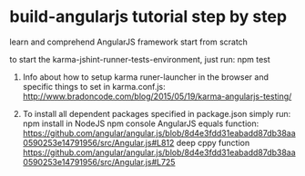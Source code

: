 # build-angularjs tutorial step by step

learn and comprehend AngularJS framework 
start from scratch

to start the karma-jshint-runner-tests-environment, just run: npm test 

1. Info about how to setup karma runer-launcher in the browser and specific things to set in karma.conf.js: http://www.bradoncode.com/blog/2015/05/19/karma-angularjs-testing/

2. To install all dependent packages specified in package.json 
simply run: npm install in NodeJS npm console
AngularJS equals function: https://github.com/angular/angular.js/blob/8d4e3fdd31eabadd87db38aa0590253e14791956/src/Angular.js#L812 
deep cppy function https://github.com/angular/angular.js/blob/8d4e3fdd31eabadd87db38aa0590253e14791956/src/Angular.js#L725